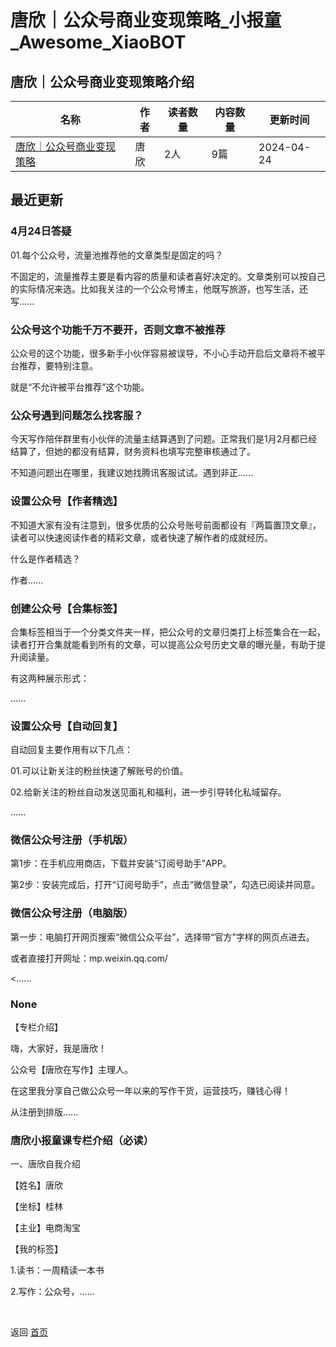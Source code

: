 # 唐欣｜公众号商业变现策略_小报童_Awesome_XiaoBOT

## 唐欣｜公众号商业变现策略介绍
>   
  


|名称|作者|读者数量|内容数量|更新时间|
|---|---|---|---|---|
|[唐欣｜公众号商业变现策略](https://xiaobot.net/p/gzh?refer=9c3f1c95-a052-465a-9902-f6d75080262a)|唐欣|2人|9篇|2024-04-24|

## 最近更新
### 4月24日答疑

01.每个公众号，流量池推荐他的文章类型是固定的吗？

不固定的，流量推荐主要是看内容的质量和读者喜好决定的。文章类别可以按自己的实际情况来选。比如我关注的一个公众号博主，他既写旅游，也写生活，还写......

### 公众号这个功能千万不要开，否则文章不被推荐

公众号的这个功能，很多新手小伙伴容易被误导，不小心手动开启后文章将不被平台推荐，要特别注意。

就是“不允许被平台推荐”这个功能。

### 公众号遇到问题怎么找客服？

今天写作陪伴群里有小伙伴的流量主结算遇到了问题。正常我们是1月2月都已经结算了，但她的都没有结算，财务资料也填写完整审核通过了。

不知道问题出在哪里，我建议她找腾讯客服试试。遇到非正......

### 设置公众号【作者精选】

不知道大家有没有注意到，很多优质的公众号账号前面都设有『两篇置顶文章』，读者可以快速阅读作者的精彩文章，或者快速了解作者的成就经历。

什么是作者精选？

作者......

### 创建公众号【合集标签】

合集标签相当于一个分类文件夹一样，把公众号的文章归类打上标签集合在一起，读者打开合集就能看到所有的文章，可以提高公众号历史文章的曝光量，有助于提升阅读量。

有这两种展示形式：

......

### 设置公众号【自动回复】

自动回复主要作用有以下几点：

01.可以让新关注的粉丝快速了解账号的价值。

02.给新关注的粉丝自动发送见面礼和福利，进一步引导转化私域留存。

......

### 微信公众号注册（手机版）

第1步：在手机应用商店，下载并安装“订阅号助手”APP。

第2步：安装完成后，打开“订阅号助手”，点击“微信登录”，勾选已阅读并同意。

### 微信公众号注册（电脑版）

第一步：电脑打开网页搜索“微信公众平台”，选择带“官方”字样的网页点进去。

或者直接打开网址：mp.weixin.qq.com/

<......

### None

【专栏介绍】

嗨，大家好，我是唐欣！

公众号【唐欣在写作】主理人。

在这里我分享自己做公众号一年以来的写作干货，运营技巧，赚钱心得！

从注册到排版......

### 唐欣小报童课专栏介绍（必读）

一、唐欣自我介绍

【姓名】唐欣

【坐标】桂林

【主业】电商淘宝

【我的标签】

1.读书：一周精读一本书

2.写作：公众号，......


<a href="https://github.com/Reno9527/awesome-xiaobot" style="color: white; text-decoration: none;">awesome-xiaobot</a>

返回 [首页](../README.md)
